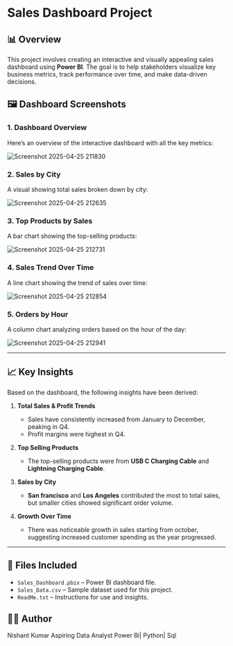 # Sales Dashboard Project

## 📊 Overview
This project involves creating an interactive and visually appealing sales dashboard using **Power BI**. The goal is to help stakeholders visualize key business metrics, track performance over time, and make data-driven decisions.

## 🖼️ Dashboard Screenshots

### 1. **Dashboard Overview**
Here’s an overview of the interactive dashboard with all the key metrics:

![Screenshot 2025-04-25 211830](https://github.com/user-attachments/assets/033c75c3-1ce2-479f-8161-94f1ea24f406)

### 2. **Sales by City**
A visual showing total sales broken down by city:

![Screenshot 2025-04-25 212635](https://github.com/user-attachments/assets/5361c9b0-e264-447e-98a5-91822e74df43)

### 3. **Top Products by Sales**
A bar chart showing the top-selling products:

![Screenshot 2025-04-25 212731](https://github.com/user-attachments/assets/26b018bc-64e3-4c47-b854-a1b591d2b1a2)

### 4. **Sales Trend Over Time**
A line chart showing the trend of sales over time:

![Screenshot 2025-04-25 212854](https://github.com/user-attachments/assets/d1ab37e4-8f7b-4a09-8809-da0853c9d84f)

### 5. **Orders by Hour**
A column chart analyzing orders based on the hour of the day:

![Screenshot 2025-04-25 212941](https://github.com/user-attachments/assets/5ead70b2-5426-4e16-ab19-faa1219cdd24)

---

## 📈 Key Insights
Based on the dashboard, the following insights have been derived:

1. **Total Sales & Profit Trends**
   - Sales have consistently increased from January to December, peaking in Q4.
   - Profit margins were highest in Q4.

2. **Top Selling Products**
   - The top-selling products were from **USB C Charging Cable** and **Lightning Charging Cable**.

3. **Sales by City**
   - **San francisco** and **Los Angeles** contributed the most to total sales, but smaller cities showed significant order volume.

4. **Growth Over Time**
   - There was noticeable growth in sales starting from october, suggesting increased customer spending as the year progressed.

---

## 📂 Files Included
- `Sales_Dashboard.pbix` – Power BI dashboard file.
- `Sales_Data.csv` – Sample dataset used for this project.
- `ReadMe.txt` – Instructions for use and insights.

## 👨‍💻 Author
Nishant Kumar
Aspiring Data Analyst Power Bi| Python| Sql
